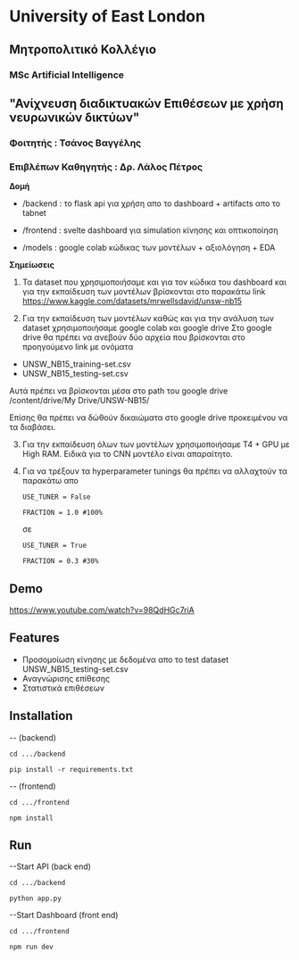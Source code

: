 # University of East London

## Μητροπολιτικό Κολλέγιο

### MSc Artificial Intelligence

## "Ανίχνευση διαδικτυακών Επιθέσεων με χρήση νευρωνικών δικτύων"



### Φοιτητής : Τσάνος Βαγγέλης
### Επιβλέπων Καθηγητής : Δρ. Λάλος Πέτρος



**Δομή**
 -  /backend  : το flask api για χρήση απο το dashboard + artifacts απο το tabnet
 
 -  /frontend : svelte dashboard για simulation κίνησης και οπτικοποίηση
 
 -  /models   : google colab κώδικας των μοντέλων + αξιολόγηση + EDA


**Σημείωσεις**
1. Τα dataset που χρησιμοποιήσαμε και για τον κώδικα του dashboard και για την εκπαίδευση των μοντέλων βρίσκονται στο παρακάτω link 
https://www.kaggle.com/datasets/mrwellsdavid/unsw-nb15 

2. Για την εκπαίδευση των μοντέλων καθώς και για την ανάλυση των dataset χρησιμοποιήσαμε google colab και google drive
Στο google drive θα πρέπει να ανεβούν δύο αρχεία που βρίσκονται στο προηγούμενο link με ονόματα
                  
- UNSW_NB15_training-set.csv
- UNSW_NB15_testing-set.csv

Αυτά πρέπει να βρίσκονται μέσα στο path του google drive
/content/drive/My Drive/UNSW-NB15/

Επίσης θα πρέπει να δώθούν δικαιώματα στο google drive προκειμένου να τα διαβάσει.

3. Για την εκπαίδευση όλων των μοντέλων χρησιμοποιήσαμε T4 + GPU με High RAM. Ειδικά για το CNN μοντέλο είναι απαραίτητο.

4. Για να τρέξουν τα hyperparameter tunings θα πρέπει να αλλαχτούν τα παρακάτω
   απο
   
   `USE_TUNER = False`

   `FRACTION = 1.0 #100%`

   σε
   
    `USE_TUNER = True`
   
    `FRACTION = 0.3 #30%`

## Demo
  https://www.youtube.com/watch?v=98QdHGc7riA

## Features
 - Προσομοίωση κίνησης με δεδομένα απο το test dataset  UNSW_NB15_testing-set.csv
 - Αναγνώρισης επίθεσης
 - Στατιστικά επιθέσεων

## Installation
 -- (backend)
 
 `cd .../backend` 
 
 `pip install -r requirements.txt`
 

 -- (frontend)
 
 `cd .../frontend`
 
 `npm install`
 
## Run
 --Start API (back end)
 
  `cd .../backend` 
  
  `python app.py`

 --Start Dashboard (front end)
 
 `cd .../frontend`

 `npm run dev`








